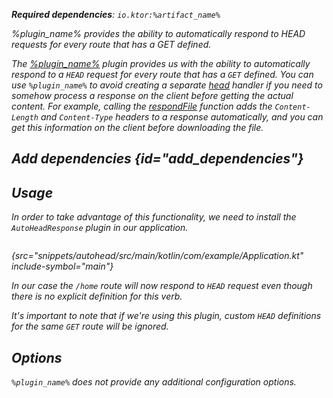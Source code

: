 [//]: # (title: AutoHeadResponse)

<var name="plugin_name" value="AutoHeadResponse"/>
<var name="artifact_name" value="ktor-server-auto-head-response"/>

<tldr>
<p>
<b>Required dependencies</b>: <code>io.ktor:%artifact_name%</code>
</p>
<var name="example_name" value="autohead"/>
<include src="lib.topic" element-id="download_example"/>
</tldr>

<link-summary>
%plugin_name% provides the ability to automatically respond to HEAD requests for every route that has a GET defined.
</link-summary>

The [%plugin_name%](https://api.ktor.io/ktor-server/ktor-server-plugins/ktor-server-auto-head-response/io.ktor.server.plugins.autohead/-auto-head-response.html) plugin provides us with the ability to automatically respond to a `HEAD` request for every route that has a `GET` defined. You can use `%plugin_name%` to avoid creating a separate [head](Routing_in_Ktor.md#define_route) handler if you need to somehow process a response on the client before getting the actual content. For example, calling the [respondFile](responses.md#file) function adds the `Content-Length` and `Content-Type` headers to a response automatically, and you can get this information on the client before downloading the file.

## Add dependencies {id="add_dependencies"}

<include src="lib.topic" element-id="add_ktor_artifact_intro"/>
<include src="lib.topic" element-id="add_ktor_artifact"/>

## Usage
In order to take advantage of this functionality, we need to install the `AutoHeadResponse` plugin in our application.


```kotlin
```
{src="snippets/autohead/src/main/kotlin/com/example/Application.kt" include-symbol="main"}

In our case the `/home` route will now respond to `HEAD` request even though there is no explicit definition for this verb.

It's important to note that if we're using this plugin, custom `HEAD` definitions for the same `GET` route will be ignored.


## Options
`%plugin_name%` does not provide any additional configuration options.
